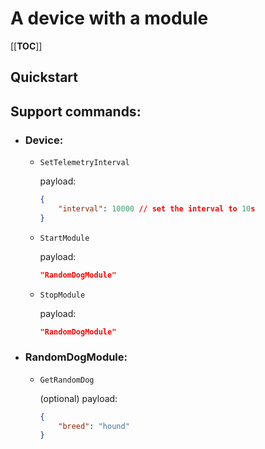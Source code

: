# A device with a module

[[__TOC__]]
## Quickstart

## Support commands:
- ### Device:
  - `SetTelemetryInterval`
    
    payload:
    ```json
    {
        "interval": 10000 // set the interval to 10s
    }
  - `StartModule`

    payload:
    ```json
    "RandomDogModule"
  - `StopModule`

    payload:
    ```json
    "RandomDogModule"
- ### RandomDogModule:
  - `GetRandomDog`

    (optional) payload:
     ```json
     {
         "breed": "hound"
     }